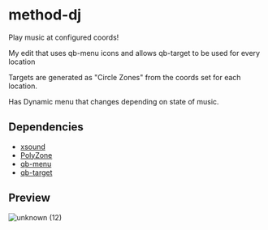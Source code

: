 # method-dj
Play music at configured coords!

My edit that uses qb-menu icons and allows qb-target to be used for every location

Targets are generated as "Circle Zones" from the coords set for each location.

Has Dynamic menu that changes depending on state of music.

## Dependencies
* [xsound](https://github.com/Xogy/xsound)
* [PolyZone](https://github.com/qbcore-framework/PolyZone)
* [qb-menu](https://github.com/qbcore-framework/qb-menu)
* [qb-target](https://github.com/qbcore-framework/qb-target)

## Preview
![unknown (12)](https://cdn.discordapp.com/attachments/976131183421317130/976210960807243796/ezgif-1-c3eeadcd5c.gif?size=4096)

